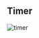 ## Timer



![timer](https://user-images.githubusercontent.com/95480667/144762782-40121af1-5d01-487c-a06b-a896e6f1b1ae.gif)
